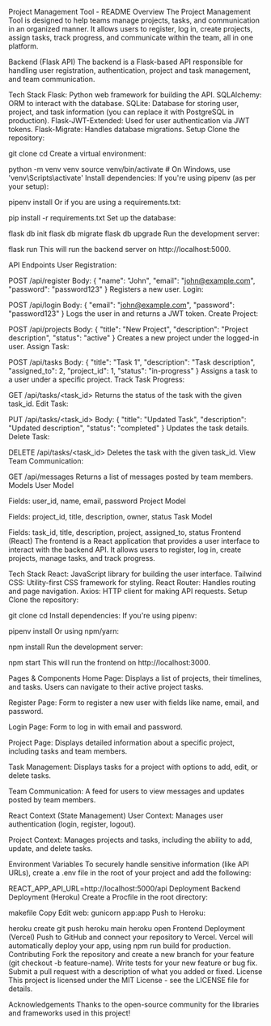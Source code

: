 Project Management Tool - README
Overview
The Project Management Tool is designed to help teams manage projects, tasks, and communication in an organized manner. It allows users to register, log in, create projects, assign tasks, track progress, and communicate within the team, all in one platform.

Backend (Flask API)
The backend is a Flask-based API responsible for handling user registration, authentication, project and task management, and team communication.

Tech Stack
Flask: Python web framework for building the API.
SQLAlchemy: ORM to interact with the database.
SQLite: Database for storing user, project, and task information (you can replace it with PostgreSQL in production).
Flask-JWT-Extended: Used for user authentication via JWT tokens.
Flask-Migrate: Handles database migrations.
Setup
Clone the repository:

<!-- # -->

git clone <backend-repository-url>
cd <backend-folder>
Create a virtual environment:


<!-- # -->

python -m venv venv
source venv/bin/activate  # On Windows, use 'venv\Scripts\activate'
Install dependencies: If you're using pipenv (as per your setup):


<!-- # -->

pipenv install
Or if you are using a requirements.txt:


<!-- # -->
pip install -r requirements.txt
Set up the database:


<!-- # -->


flask db init
flask db migrate
flask db upgrade
Run the development server:


<!-- # -->
flask run
This will run the backend server on http://localhost:5000.

API Endpoints
User Registration:

POST /api/register
Body: { "name": "John", "email": "john@example.com", "password": "password123" }
Registers a new user.
Login:

POST /api/login
Body: { "email": "john@example.com", "password": "password123" }
Logs the user in and returns a JWT token.
Create Project:

POST /api/projects
Body: { "title": "New Project", "description": "Project description", "status": "active" }
Creates a new project under the logged-in user.
Assign Task:

POST /api/tasks
Body: { "title": "Task 1", "description": "Task description", "assigned_to": 2, "project_id": 1, "status": "in-progress" }
Assigns a task to a user under a specific project.
Track Task Progress:

GET /api/tasks/<task_id>
Returns the status of the task with the given task_id.
Edit Task:

PUT /api/tasks/<task_id>
Body: { "title": "Updated Task", "description": "Updated description", "status": "completed" }
Updates the task details.
Delete Task:

DELETE /api/tasks/<task_id>
Deletes the task with the given task_id.
View Team Communication:

GET /api/messages
Returns a list of messages posted by team members.
Models
User Model

Fields: user_id, name, email, password
Project Model

Fields: project_id, title, description, owner, status
Task Model

Fields: task_id, title, description, project, assigned_to, status
Frontend (React)
The frontend is a React application that provides a user interface to interact with the backend API. It allows users to register, log in, create projects, manage tasks, and track progress.

Tech Stack
React: JavaScript library for building the user interface.
Tailwind CSS: Utility-first CSS framework for styling.
React Router: Handles routing and page navigation.
Axios: HTTP client for making API requests.
Setup
Clone the repository:

<!-- # -->
git clone <frontend-repository-url>
cd <frontend-folder>
Install dependencies: If you're using pipenv:

<!-- # -->
pipenv install
Or using npm/yarn:

<!-- # -->
npm install
Run the development server:

<!-- # -->
npm start
This will run the frontend on http://localhost:3000.

Pages & Components
Home Page:
Displays a list of projects, their timelines, and tasks. Users can navigate to their active project tasks.

Register Page:
Form to register a new user with fields like name, email, and password.

Login Page:
Form to log in with email and password.

Project Page:
Displays detailed information about a specific project, including tasks and team members.

Task Management:
Displays tasks for a project with options to add, edit, or delete tasks.

Team Communication:
A feed for users to view messages and updates posted by team members.

React Context (State Management)
User Context:
Manages user authentication (login, register, logout).

Project Context:
Manages projects and tasks, including the ability to add, update, and delete tasks.

Environment Variables
To securely handle sensitive information (like API URLs), create a .env file in the root of your project and add the following:

<!-- # -->
REACT_APP_API_URL=http://localhost:5000/api
Deployment
Backend Deployment (Heroku)
Create a Procfile in the root directory:

makefile
Copy
Edit
web: gunicorn app:app
Push to Heroku:

<!-- # -->
heroku create <your-app-name>
git push heroku main
heroku open
Frontend Deployment (Vercel)
Push to GitHub and connect your repository to Vercel.
Vercel will automatically deploy your app, using npm run build for production.
Contributing
Fork the repository and create a new branch for your feature (git checkout -b feature-name).
Write tests for your new feature or bug fix.
Submit a pull request with a description of what you added or fixed.
License
This project is licensed under the MIT License - see the LICENSE file for details.

Acknowledgements
Thanks to the open-source community for the libraries and frameworks used in this project!
